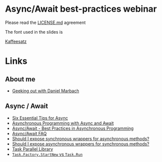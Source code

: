 # Async/Await best-practices webinar

Please read the [LICENSE.md](License) agreement

The font used in the slides is

[Kaffeesatz](https://www.yanone.de/fonts/kaffeesatz/)

# Links
## About me
* [Geeking out with Daniel Marbach]( http://developeronfire.com/episode-077-daniel-marbach-geeking-out)

## Async / Await
* [Six Essential Tips for Async](http://channel9.msdn.com/Series/Three-Essential-Tips-for-Async)
* [Asynchronous Programming with Async and Await](https://msdn.microsoft.com/en-us/library/hh191443.aspx)
* [Async/Await - Best Practices in Asynchronous Programming](https://msdn.microsoft.com/en-us/magazine/jj991977.aspx)
* [Async/Await FAQ](http://blogs.msdn.com/b/pfxteam/archive/2012/04/12/async-await-faq.aspx)
* [Should I expose synchronous wrappers for asynchronous methods?](http://blogs.msdn.com/b/pfxteam/archive/2012/04/13/10293638.aspx)
* [Should I expose asynchronous wrappers for synchronous methods?](http://blogs.msdn.com/b/pfxteam/archive/2012/03/24/10287244.aspx)
* [Task Parallel Library](https://msdn.microsoft.com/en-us/library/dd460717.aspx)
* [`Task.Factory.StartNew` vs `Task.Run`](http://blogs.msdn.com/b/pfxteam/archive/2011/10/24/10229468.aspx)
